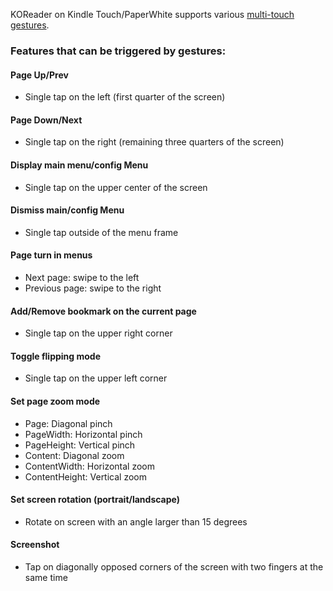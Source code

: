 KOReader on Kindle Touch/PaperWhite supports various [multi-touch gestures](http://en.wikipedia.org/wiki/Multi-touch#Multi-touch_gestures).

### Features that can be triggered by gestures:
#### Page Up/Prev
  * Single tap on the left (first quarter of the screen)

#### Page Down/Next
  * Single tap on the right (remaining three quarters of the screen)

#### Display main menu/config Menu
  * Single tap on the upper center of the screen

#### Dismiss main/config Menu
  * Single tap outside of the menu frame

#### Page turn in menus
  * Next page: swipe to the left
  * Previous page: swipe to the right

#### Add/Remove bookmark on the current page
  * Single tap on the upper right corner

#### Toggle flipping mode
  * Single tap on the upper left corner

#### Set page zoom mode
  * Page: Diagonal pinch
  * PageWidth: Horizontal pinch
  * PageHeight: Vertical pinch
  * Content: Diagonal zoom
  * ContentWidth: Horizontal zoom
  * ContentHeight: Vertical zoom

#### Set screen rotation (portrait/landscape)
  * Rotate on screen with an angle larger than 15 degrees

#### Screenshot
  * Tap on diagonally opposed corners of the screen with two fingers at the same time